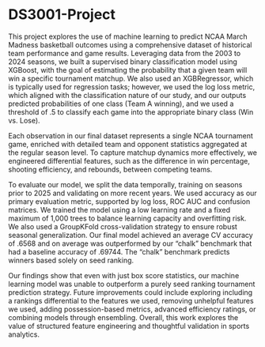 # DS3001-Project

This project explores the use of machine learning to predict NCAA March Madness basketball outcomes using a comprehensive dataset of historical team performance and game results. Leveraging data from the 2003 to 2024 seasons, we built a supervised binary classification model using XGBoost, with the goal of estimating the probability that a given team will win a specific tournament matchup. We also used an XGBRegressor, which is typically used for regression tasks; however, we used the log loss metric, which aligned with the classification nature of our study, and our outputs predicted probabilities of one class (Team A winning), and we used a threshold of .5 to classify each game into the appropriate binary class (Win vs. Lose). 

Each observation in our final dataset represents a single NCAA tournament game, enriched with detailed team and opponent statistics aggregated at the regular season level. To capture matchup dynamics more effectively, we engineered differential features, such as the difference in win percentage, shooting efficiency, and rebounds, between competing teams. 

To evaluate our model, we split the data temporally, training on seasons prior to 2025 and validating on more recent years. We used accuracy as our primary evaluation metric, supported by log loss, ROC AUC and confusion matrices. We trained the model using a low learning rate and a fixed maximum of 1,000 trees to balance learning capacity and overfitting risk. We also used a GroupKFold cross-validation strategy to ensure robust seasonal generalization. Our final model achieved an average CV accuracy of .6568 and on average was outperformed by our “chalk” benchmark that had a baseline accuracy of .69744. The “chalk” benchmark predicts winners based solely on seed ranking. 

Our findings show that even with just box score statistics, our machine learning model was unable to outperform a purely seed ranking tournament prediction strategy. Future improvements could include exploring including a rankings differential to the features we used, removing unhelpful features we used, adding possession-based metrics, advanced efficiency ratings, or combining models through ensembling. Overall, this work explores the value of structured feature engineering and thoughtful validation in sports analytics.
